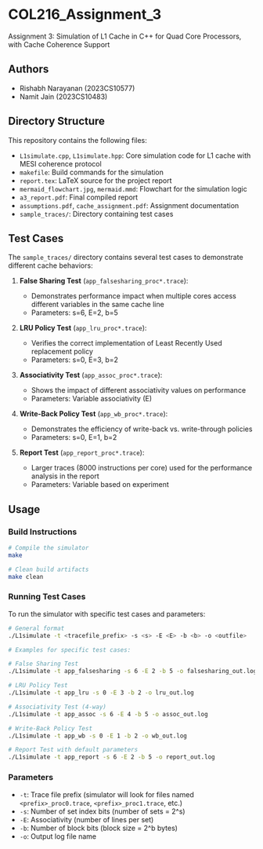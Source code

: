 # COL216_Assignment_3
Assignment 3: Simulation of L1 Cache in C++ for Quad Core Processors, with Cache Coherence Support

## Authors
- Rishabh Narayanan (2023CS10577)
- Namit Jain (2023CS10483)

## Directory Structure

This repository contains the following files:
- `L1simulate.cpp`, `L1simulate.hpp`: Core simulation code for L1 cache with MESI coherence protocol
- `makefile`: Build commands for the simulation
- `report.tex`: LaTeX source for the project report
- `mermaid_flowchart.jpg`, `mermaid.mmd`: Flowchart for the simulation logic
- `a3_report.pdf`: Final compiled report
- `assumptions.pdf`, `cache_assignment.pdf`: Assignment documentation
- `sample_traces/`: Directory containing test cases

## Test Cases

The `sample_traces/` directory contains several test cases to demonstrate different cache behaviors:

1. **False Sharing Test** (`app_falsesharing_proc*.trace`): 
   - Demonstrates performance impact when multiple cores access different variables in the same cache line
   - Parameters: s=6, E=2, b=5

2. **LRU Policy Test** (`app_lru_proc*.trace`):
   - Verifies the correct implementation of Least Recently Used replacement policy
   - Parameters: s=0, E=3, b=2

3. **Associativity Test** (`app_assoc_proc*.trace`):
   - Shows the impact of different associativity values on performance
   - Parameters: Variable associativity (E)

4. **Write-Back Policy Test** (`app_wb_proc*.trace`):
   - Demonstrates the efficiency of write-back vs. write-through policies
   - Parameters: s=0, E=1, b=2

5. **Report Test** (`app_report_proc*.trace`):
   - Larger traces (8000 instructions per core) used for the performance analysis in the report
   - Parameters: Variable based on experiment

## Usage

### Build Instructions

```bash
# Compile the simulator
make

# Clean build artifacts
make clean
```

### Running Test Cases

To run the simulator with specific test cases and parameters:

```bash
# General format
./L1simulate -t <tracefile_prefix> -s <s> -E <E> -b <b> -o <outfile>

# Examples for specific test cases:

# False Sharing Test
./L1simulate -t app_falsesharing -s 6 -E 2 -b 5 -o falsesharing_out.log

# LRU Policy Test
./L1simulate -t app_lru -s 0 -E 3 -b 2 -o lru_out.log

# Associativity Test (4-way)
./L1simulate -t app_assoc -s 6 -E 4 -b 5 -o assoc_out.log

# Write-Back Policy Test
./L1simulate -t app_wb -s 0 -E 1 -b 2 -o wb_out.log

# Report Test with default parameters
./L1simulate -t app_report -s 6 -E 2 -b 5 -o report_out.log
```

### Parameters

- `-t`: Trace file prefix (simulator will look for files named `<prefix>_proc0.trace`, `<prefix>_proc1.trace`, etc.)
- `-s`: Number of set index bits (number of sets = 2^s)
- `-E`: Associativity (number of lines per set)
- `-b`: Number of block bits (block size = 2^b bytes)
- `-o`: Output log file name
